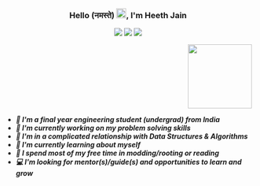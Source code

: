 ### <h3 align="center">Hello (नमस्ते) <img src="https://raw.githubusercontent.com/MartinHeinz/MartinHeinz/master/wave.gif" width="20px">, I'm Heeth Jain </h3>

<p align="center">
    <!-- Website
    <a href="https://twitter.com/heethjain21"><img src="https://img.shields.io/badge/-heethjain21.github.io-111111?style=flat&logo=Google-Chrome&logoColor=white"/></a> -->
    <!-- Linkedin -->
    <a href="https://www.linkedin.com/in/heethjain21"><img src="https://img.shields.io/badge/-heethjain21-0077B5?style=flat&logo=Linkedin&logoColor=white"/></a>
    <!-- Mail -->
    <a href="mailto:hello@heethjain.com"><img src="https://img.shields.io/badge/-hello@heethjain.com-D14836?style=flat&logo=Gmail&logoColor=white"/></a>
    <!-- Twitter -->
    <a href="https://twitter.com/heethjain21"><img src="https://img.shields.io/badge/-@heethjain21-1877F2?style=flat&logo=Twitter&logoColor=white"/></a>
</p>

<img align="right" height="130em" src="https://github-readme-stats-eight-theta.vercel.app/api?username=heethjain21&show_icons=true&theme=algolia&include_all_commits=true&count_private=true"/>
<div>
    <h5>
    <ul style="display: inline-block; text-align: left;">
        <li>🏫 I'm a final year engineering student (undergrad) from India
        </li>
        <li>🔭 I'm currently working on my problem solving skills
        </li>
        <li>💖 I'm in a complicated relationship with Data Structures & Algorithms
        </li>
        <li>🌱 I'm currently learning about myself
        </li>
        <li>🌟 I spend most of my free time in modding/rooting or reading
        </li>
        <li>💻 I'm looking for mentor(s)/guide(s) and opportunities to learn and grow
        </li>
    </ul>   
    </h5>        
</div>
